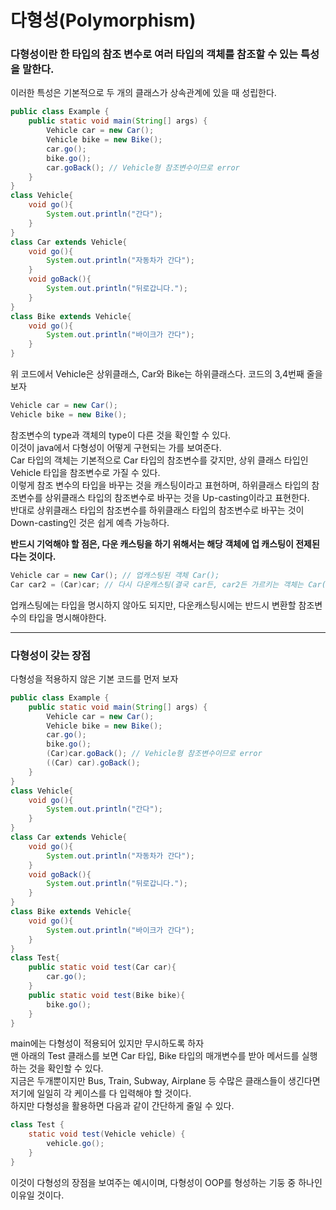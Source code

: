 # 다형성(Polymorphism)
### 다형성이란 한 타입의 참조 변수로 여러 타입의 객체를 참조할 수 있는 특성을 말한다.
이러한 특성은 기본적으로 두 개의 클래스가 상속관계에 있을 때 성립한다.   
```java
public class Example {
    public static void main(String[] args) {
        Vehicle car = new Car();
        Vehicle bike = new Bike();
        car.go();
        bike.go();
        car.goBack(); // Vehicle형 참조변수이므로 error 
    }
}
class Vehicle{
    void go(){
        System.out.println("간다");
    }
}
class Car extends Vehicle{
    void go(){
        System.out.println("자동차가 간다");
    }
    void goBack(){
        System.out.println("뒤로갑니다.");
    }
}
class Bike extends Vehicle{
    void go(){
        System.out.println("바이크가 간다");
    }
}
```
위 코드에서 Vehicle은 상위클래스, Car와 Bike는 하위클래스다. 코드의 3,4번째 줄을 보자
```java
Vehicle car = new Car();
Vehicle bike = new Bike();
```
참조변수의 type과 객체의 type이 다른 것을 확인할 수 있다.   
이것이 java에서 다형성이 어떻게 구현되는 가를 보여준다.   
Car 타입의 객체는 기본적으로 Car 타입의 참조변수를 갖지만, 상위 클래스 타입인 Vehicle 타입을 참조변수로 가질 수 있다.   
이렇게 참조 변수의 타입을 바꾸는 것을 캐스팅이라고 표현하며, 하위클래스 타입의 참조변수를 상위클래스 타입의 참조변수로 바꾸는 것을 Up-casting이라고 표현한다.   
반대로 상위클래스 타입의 참조변수를 하위클래스 타입의 참조변수로 바꾸는 것이 Down-casting인 것은 쉽게 예측 가능하다.   
   
**반드시 기억해야 할 점은, 다운 캐스팅을 하기 위해서는 해당 객체에 업 캐스팅이 전제된다는 것이다.**    
```java
Vehicle car = new Car(); // 업캐스팅된 객체 Car();
Car car2 = (Car)car; // 다시 다운캐스팅(결국 car든, car2든 가르키는 객체는 Car()로 똑같다)
```
업캐스팅에는 타입을 명시하지 않아도 되지만, 다운캐스팅시에는 반드시 변환할 참조변수의 타입을 명시해야한다.   
***
### 다형성이 갖는 장점
다형성을 적용하지 않은 기본 코드를 먼저 보자
```java
public class Example {
    public static void main(String[] args) {
        Vehicle car = new Car();
        Vehicle bike = new Bike();
        car.go();
        bike.go();
        (Car)car.goBack(); // Vehicle형 참조변수이므로 error
        ((Car) car).goBack();
    }
}
class Vehicle{
    void go(){
        System.out.println("간다");
    }
}
class Car extends Vehicle{
    void go(){
        System.out.println("자동차가 간다");
    }
    void goBack(){
        System.out.println("뒤로갑니다.");
    }
}
class Bike extends Vehicle{
    void go(){
        System.out.println("바이크가 간다");
    }
}
class Test{
    public static void test(Car car){
        car.go();
    }
    public static void test(Bike bike){
        bike.go();
    }
}
```
main에는 다형성이 적용되어 있지만 무시하도록 하자   
맨 아래의 Test 클래스를 보면 Car 타입, Bike 타입의 매개변수를 받아 메서드를 실행하는 것을 확인할 수 있다.   
지금은 두개뿐이지만 Bus, Train, Subway, Airplane 등 수많은 클래스들이 생긴다면 저기에 일일히 각 케이스를 다 입력해야 할 것이다.   
하지만 다형성을 활용하면 다음과 같이 간단하게 줄일 수 있다.
```java
class Test {
    static void test(Vehicle vehicle) {
        vehicle.go();
    }
}
```
이것이 다형성의 장점을 보여주는 예시이며, 다형성이 OOP를 형성하는 기둥 중 하나인 이유일 것이다.

